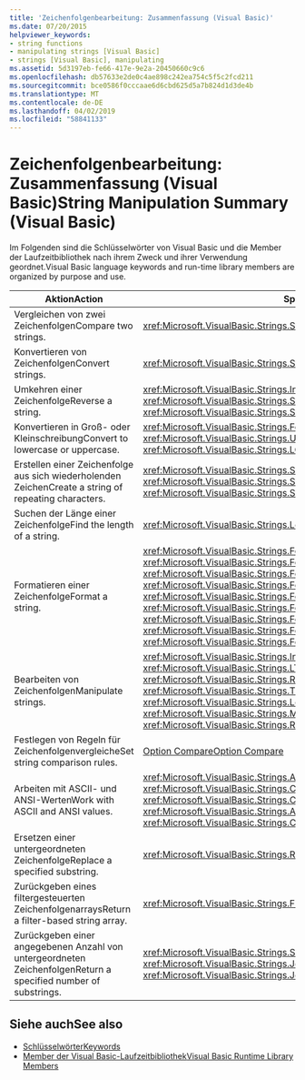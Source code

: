```yaml
---
title: 'Zeichenfolgenbearbeitung: Zusammenfassung (Visual Basic)'
ms.date: 07/20/2015
helpviewer_keywords:
- string functions
- manipulating strings [Visual Basic]
- strings [Visual Basic], manipulating
ms.assetid: 5d3197eb-fe66-417e-9e2a-20450660c9c6
ms.openlocfilehash: db57633e2de0c4ae898c242ea754c5f5c2fcd211
ms.sourcegitcommit: bce0586f0cccaae6d6cbd625d5a7b824d1d3de4b
ms.translationtype: MT
ms.contentlocale: de-DE
ms.lasthandoff: 04/02/2019
ms.locfileid: "58841133"
---
```

# <a name="string-manipulation-summary-visual-basic"></a><span data-ttu-id="82e80-102">Zeichenfolgenbearbeitung: Zusammenfassung (Visual Basic)</span><span class="sxs-lookup"><span data-stu-id="82e80-102">String Manipulation Summary (Visual Basic)</span></span>
<span data-ttu-id="82e80-103">Im Folgenden sind die Schlüsselwörter von Visual Basic und die Member der Laufzeitbibliothek nach ihrem Zweck und ihrer Verwendung geordnet.</span><span class="sxs-lookup"><span data-stu-id="82e80-103">Visual Basic language keywords and run-time library members are organized by purpose and use.</span></span>  
  
|<span data-ttu-id="82e80-104">Aktion</span><span class="sxs-lookup"><span data-stu-id="82e80-104">Action</span></span>|<span data-ttu-id="82e80-105">Sprachelement</span><span class="sxs-lookup"><span data-stu-id="82e80-105">Language element</span></span>|  
|------------|----------------------|  
|<span data-ttu-id="82e80-106">Vergleichen von zwei Zeichenfolgen</span><span class="sxs-lookup"><span data-stu-id="82e80-106">Compare two strings.</span></span>|<xref:Microsoft.VisualBasic.Strings.StrComp%2A>|  
|<span data-ttu-id="82e80-107">Konvertieren von Zeichenfolgen</span><span class="sxs-lookup"><span data-stu-id="82e80-107">Convert strings.</span></span>|<xref:Microsoft.VisualBasic.Strings.StrConv%2A>|  
|<span data-ttu-id="82e80-108">Umkehren einer Zeichenfolge</span><span class="sxs-lookup"><span data-stu-id="82e80-108">Reverse a string.</span></span>|<span data-ttu-id="82e80-109"><xref:Microsoft.VisualBasic.Strings.InStrRev%2A>, <xref:Microsoft.VisualBasic.Strings.StrReverse%2A></span><span class="sxs-lookup"><span data-stu-id="82e80-109"><xref:Microsoft.VisualBasic.Strings.InStrRev%2A>, <xref:Microsoft.VisualBasic.Strings.StrReverse%2A></span></span>|  
|<span data-ttu-id="82e80-110">Konvertieren in Groß- oder Kleinschreibung</span><span class="sxs-lookup"><span data-stu-id="82e80-110">Convert to lowercase or uppercase.</span></span>|<span data-ttu-id="82e80-111"><xref:Microsoft.VisualBasic.Strings.Format%2A>, <xref:Microsoft.VisualBasic.Strings.LCase%2A>, <xref:Microsoft.VisualBasic.Strings.UCase%2A></span><span class="sxs-lookup"><span data-stu-id="82e80-111"><xref:Microsoft.VisualBasic.Strings.Format%2A>, <xref:Microsoft.VisualBasic.Strings.LCase%2A>, <xref:Microsoft.VisualBasic.Strings.UCase%2A></span></span>|  
|<span data-ttu-id="82e80-112">Erstellen einer Zeichenfolge aus sich wiederholenden Zeichen</span><span class="sxs-lookup"><span data-stu-id="82e80-112">Create a string of repeating characters.</span></span>|<span data-ttu-id="82e80-113"><xref:Microsoft.VisualBasic.Strings.Space%2A>, <xref:Microsoft.VisualBasic.Strings.StrDup%2A></span><span class="sxs-lookup"><span data-stu-id="82e80-113"><xref:Microsoft.VisualBasic.Strings.Space%2A>, <xref:Microsoft.VisualBasic.Strings.StrDup%2A></span></span>|  
|<span data-ttu-id="82e80-114">Suchen der Länge einer Zeichenfolge</span><span class="sxs-lookup"><span data-stu-id="82e80-114">Find the length of a string.</span></span>|<xref:Microsoft.VisualBasic.Strings.Len%2A>|  
|<span data-ttu-id="82e80-115">Formatieren einer Zeichenfolge</span><span class="sxs-lookup"><span data-stu-id="82e80-115">Format a string.</span></span>|<span data-ttu-id="82e80-116"><xref:Microsoft.VisualBasic.Strings.Format%2A>, <xref:Microsoft.VisualBasic.Strings.FormatCurrency%2A>, <xref:Microsoft.VisualBasic.Strings.FormatDateTime%2A>, <xref:Microsoft.VisualBasic.Strings.FormatNumber%2A>, <xref:Microsoft.VisualBasic.Strings.FormatPercent%2A></span><span class="sxs-lookup"><span data-stu-id="82e80-116"><xref:Microsoft.VisualBasic.Strings.Format%2A>, <xref:Microsoft.VisualBasic.Strings.FormatCurrency%2A>, <xref:Microsoft.VisualBasic.Strings.FormatDateTime%2A>, <xref:Microsoft.VisualBasic.Strings.FormatNumber%2A>, <xref:Microsoft.VisualBasic.Strings.FormatPercent%2A></span></span>|  
|<span data-ttu-id="82e80-117">Bearbeiten von Zeichenfolgen</span><span class="sxs-lookup"><span data-stu-id="82e80-117">Manipulate strings.</span></span>|<span data-ttu-id="82e80-118"><xref:Microsoft.VisualBasic.Strings.InStr%2A>, <xref:Microsoft.VisualBasic.Strings.Left%2A>, <xref:Microsoft.VisualBasic.Strings.LTrim%2A>, <xref:Microsoft.VisualBasic.Strings.Mid%2A>, <xref:Microsoft.VisualBasic.Strings.Right%2A>, <xref:Microsoft.VisualBasic.Strings.RTrim%2A>, <xref:Microsoft.VisualBasic.Strings.Trim%2A></span><span class="sxs-lookup"><span data-stu-id="82e80-118"><xref:Microsoft.VisualBasic.Strings.InStr%2A>, <xref:Microsoft.VisualBasic.Strings.Left%2A>, <xref:Microsoft.VisualBasic.Strings.LTrim%2A>, <xref:Microsoft.VisualBasic.Strings.Mid%2A>, <xref:Microsoft.VisualBasic.Strings.Right%2A>, <xref:Microsoft.VisualBasic.Strings.RTrim%2A>, <xref:Microsoft.VisualBasic.Strings.Trim%2A></span></span>|  
|<span data-ttu-id="82e80-119">Festlegen von Regeln für Zeichenfolgenvergleiche</span><span class="sxs-lookup"><span data-stu-id="82e80-119">Set string comparison rules.</span></span>|[<span data-ttu-id="82e80-120">Option Compare</span><span class="sxs-lookup"><span data-stu-id="82e80-120">Option Compare</span></span>](../../../visual-basic/language-reference/statements/option-compare-statement.md)|  
|<span data-ttu-id="82e80-121">Arbeiten mit ASCII- und ANSI-Werten</span><span class="sxs-lookup"><span data-stu-id="82e80-121">Work with ASCII and ANSI values.</span></span>|<span data-ttu-id="82e80-122"><xref:Microsoft.VisualBasic.Strings.Asc%2A>, <xref:Microsoft.VisualBasic.Strings.AscW%2A>, <xref:Microsoft.VisualBasic.Strings.Chr%2A>, <xref:Microsoft.VisualBasic.Strings.ChrW%2A></span><span class="sxs-lookup"><span data-stu-id="82e80-122"><xref:Microsoft.VisualBasic.Strings.Asc%2A>, <xref:Microsoft.VisualBasic.Strings.AscW%2A>, <xref:Microsoft.VisualBasic.Strings.Chr%2A>, <xref:Microsoft.VisualBasic.Strings.ChrW%2A></span></span>|  
|<span data-ttu-id="82e80-123">Ersetzen einer untergeordneten Zeichenfolge</span><span class="sxs-lookup"><span data-stu-id="82e80-123">Replace a specified substring.</span></span>|<xref:Microsoft.VisualBasic.Strings.Replace%2A>|  
|<span data-ttu-id="82e80-124">Zurückgeben eines filtergesteuerten Zeichenfolgenarrays</span><span class="sxs-lookup"><span data-stu-id="82e80-124">Return a filter-based string array.</span></span>|<xref:Microsoft.VisualBasic.Strings.Filter%2A>|  
|<span data-ttu-id="82e80-125">Zurückgeben einer angegebenen Anzahl von untergeordneten Zeichenfolgen</span><span class="sxs-lookup"><span data-stu-id="82e80-125">Return a specified number of substrings.</span></span>|<span data-ttu-id="82e80-126"><xref:Microsoft.VisualBasic.Strings.Split%2A>, <xref:Microsoft.VisualBasic.Strings.Join%2A></span><span class="sxs-lookup"><span data-stu-id="82e80-126"><xref:Microsoft.VisualBasic.Strings.Split%2A>, <xref:Microsoft.VisualBasic.Strings.Join%2A></span></span>|  
  
## <a name="see-also"></a><span data-ttu-id="82e80-127">Siehe auch</span><span class="sxs-lookup"><span data-stu-id="82e80-127">See also</span></span>

- [<span data-ttu-id="82e80-128">Schlüsselwörter</span><span class="sxs-lookup"><span data-stu-id="82e80-128">Keywords</span></span>](../../../visual-basic/language-reference/keywords/index.md)
- [<span data-ttu-id="82e80-129">Member der Visual Basic-Laufzeitbibliothek</span><span class="sxs-lookup"><span data-stu-id="82e80-129">Visual Basic Runtime Library Members</span></span>](../../../visual-basic/language-reference/runtime-library-members.md)
